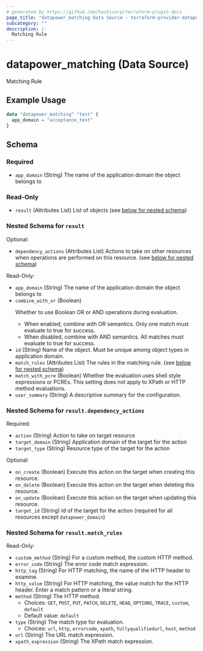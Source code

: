 ```yaml
---
# generated by https://github.com/hashicorp/terraform-plugin-docs
page_title: "datapower_matching Data Source - terraform-provider-datapower"
subcategory: ""
description: |-
  Matching Rule
---
```


# datapower_matching (Data Source)

Matching Rule

## Example Usage

```terraform
data "datapower_matching" "test" {
  app_domain = "acceptance_test"
}
```

<!-- schema generated by tfplugindocs -->
## Schema

### Required

- `app_domain` (String) The name of the application domain the object belongs to

### Read-Only

- `result` (Attributes List) List of objects (see [below for nested schema](#nestedatt--result))

<a id="nestedatt--result"></a>
### Nested Schema for `result`

Optional:

- `dependency_actions` (Attributes List) Actions to take on other resources when operations are performed on this resource. (see [below for nested schema](#nestedatt--result--dependency_actions))

Read-Only:

- `app_domain` (String) The name of the application domain the object belongs to
- `combine_with_or` (Boolean) <p>Whether to use Boolean OR or AND operations during evaluation.</p><ul><li>When enabled, combine with OR semantics. Only one match must evaluate to true for success.</li><li>When disabled, combine with AND semantics. All matches must evaluate to true for success.</li></ul>
- `id` (String) Name of the object. Must be unique among object types in application domain.
- `match_rules` (Attributes List) The rules in the matching rule. (see [below for nested schema](#nestedatt--result--match_rules))
- `match_with_pcre` (Boolean) Whether the evaluation uses shell style expressions or PCREs. This setting does not apply to XPath or HTTP method evaluations.
- `user_summary` (String) A descriptive summary for the configuration.

<a id="nestedatt--result--dependency_actions"></a>
### Nested Schema for `result.dependency_actions`

Required:

- `action` (String) Action to take on target resource
- `target_domain` (String) Application domain of the target for the action
- `target_type` (String) Resource type of the target for the action

Optional:

- `on_create` (Boolean) Execute this action on the target when creating this resource.
- `on_delete` (Boolean) Execute this action on the target when deleting this resource.
- `on_update` (Boolean) Execute this action on the target when updating this resource.
- `target_id` (String) Id of the target for the action (required for all resources except `datapower_domain`)


<a id="nestedatt--result--match_rules"></a>
### Nested Schema for `result.match_rules`

Read-Only:

- `custom_method` (String) For a custom method, the custom HTTP method.
- `error_code` (String) The error code match expression.
- `http_tag` (String) For HTTP matching, the name of the HTTP header to examine.
- `http_value` (String) For HTTP matching, the value match for the HTTP header. Enter a match pattern or a literal string.
- `method` (String) The HTTP method.
  - Choices: `GET`, `POST`, `PUT`, `PATCH`, `DELETE`, `HEAD`, `OPTIONS`, `TRACE`, `custom`, `default`
  - Default value: `default`
- `type` (String) The match type for evaluation.
  - Choices: `url`, `http`, `errorcode`, `xpath`, `fullyqualifiedurl`, `host`, `method`
- `url` (String) The URL match expression.
- `xpath_expression` (String) The XPath match expression.
